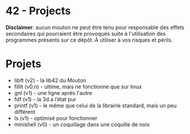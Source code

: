 42 - Projects
=============

**Disclaimer**: aucun mouton ne peut être tenu pour responsable des effets secondaires qui pourraient être provoqués suite à l'utilisation des programmes présents sur ce dépôt. À utiliser à vos risques et périls.

Projets
=======
* libft (v2) - la lib42 du Mouton
* fillit (v0.n) - ultime, mais ne fonctionne que sur linux
* gnl (v1) - une ligne après l'autre
* fdf (v1) - la 3d a l’état pur
* printf (v1) - le même que celui de la librairie standard, mais un peu différent
* ls (v1) - optimisé pour fonctionner
* minishell (v0) - un coquillage dans une coquille de noix
